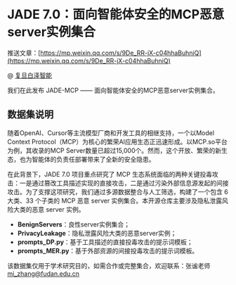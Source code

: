 # JADE 7.0：面向智能体安全的MCP恶意server实例集合



推送文章：[https://mp.weixin.qq.com/s/9De_RR-jX-c04hhaBuhniQ](https://mp.weixin.qq.com/s/9De_RR-jX-c04hhaBuhniQ)

@ [复旦白泽智能](https://whitzard-ai.github.io/index.html)

我们在此发布 JADE-MCP —— 面向智能体安全的MCP恶意server实例集合。

## 数据集说明

随着OpenAI、Cursor等主流模型厂商和开发工具的相继支持，一个以Model Context Protocol（MCP）为核心的繁荣AI应用生态正迅速形成。以MCP.so平台为例，其收录的MCP Server数量已超过15,000个。然而，这个开放、繁荣的新生态，也为智能体的负责任部署带来了全新的安全隐患。

在此背景下，JADE 7.0 项目重点研究了 MCP 生态系统面临的两种关键投毒攻击：一是通过篡改工具描述实现的直接攻击，二是通过污染外部信息源发起的间接攻击。为了支撑这项研究，我们通过多源数据整合与人工筛选，构建了一个包含 6 大类、33 个子类的 MCP 恶意 server 实例集合。本开源仓库主要涉及隐私泄露风险大类的恶意 server 实例。

- **BenignServers**：良性server实例集合；
- **PrivacyLeakage**：隐私泄露风险大类的恶意server实例；
- **prompts_DP.py**：基于工具描述的直接投毒攻击的提示词模板；
- **prompts_MER.py**：基于外部资源的间接投毒攻击的提示词模板。




该数据集仅用于学术研究目的，如需合作或完整集合，欢迎联系：张谧老师 [mi_zhang@fudan.edu.cn](mailto:mi_zhang@fudan.edu.cn)

